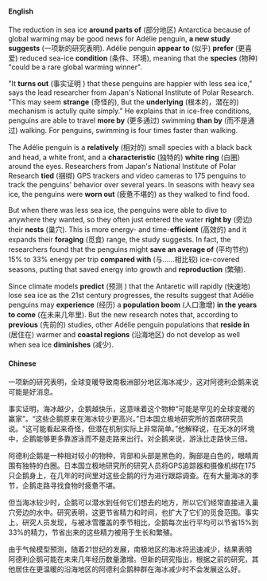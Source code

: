 <!-- tabs:start -->

#### **English**

The reduction in sea ice **around parts of** (部分地区) Antarctica because of global warming may be good news for Adélie penguin, **a new study suggests** (一项新的研究表明). Adélie penguin **appear to** (似乎) **prefer** (更喜爱) reduced sea-ice **condition** (条件、环境), meaning that the **species** (物种) "could be a rare global warming winner".

"It **turns out** (事实证明 ) that these penguins are happier with less sea ice," says the lead researcher from Japan's National Institute of Polar Research. "This may seem **strange** (奇怪的), But the **underlying** (根本的，潜在的) mechanism is actully quite simply." He explains that in ice-free conditions, penguins are able to travel **more by** (更多通过) swimming **than by** (而不是通过) walking. For penguins, swimming is four times faster than walking.

The Adélie penguin is a **relatively** (相对的) small species with a black back and head, a white front, and a **characteristic** (独特的) **white ring**  (白圈) around the eyes. Researchers from Japan's National Institute of Polar Research **tied** (捆绑) GPS trackers and video cameras to 175 penguins to track the penguins' behavior over several years. In seasons with heavy sea ice, the penguins were **worn out** (疲惫不堪的) as they walked to find food.

But when there was less sea ice, the penguins were able to dive to anywhere they wanted, so they often just entered the water **right by** (旁边) their **nests** (巢穴). This is more energy- and time-**efficient** (高效的) and it expands their **foraging** (觅食) range, the study suggests. In fact, the researchers found that the penguins might **save an average of** (平均节约) 15% to 33% energy per trip **compared with** (与……相比较) ice-covered seasons, putting that saved energy into growth and **reproduction** (繁殖).

Since climate models **predict** (预测 ) that the Antaretic will rapidly (快速地) lose sea ice as the 21st century progresses, the results suggest that Adélie penguins may **experience** (经历) a **population boom** (人口激增) **in the years to come** (在未来几年里). But the new research notes that, according to **previous** (先前的) studies, other Adélie penguin populations that **reside in** (居住在) warmer and **coastal regions** (沿海地区) do not develop as well when sea ice **diminishes** (减少).

#### **Chinese**

一项新的研究表明，全球变暖导致南极洲部分地区海冰减少，这对阿德利企鹅来说可能是好消息。

事实证明，海冰越少，企鹅越快乐，这意味着这个物种“可能是罕见的全球变暖的赢家”。“这些企鹅原来在海冰较少更高兴。”日本国立极地研究所的首席研究员说。"这可能看起来奇怪，但潜在机制实际上非常简单。”他解释说，在无冰的环境中，企鹅能够更多靠游泳而不是走路来出行。对企鹅来说，游泳比走路快三倍。

 阿德利企鹅是一种相对较小的物种，背部和头部是黑色的，胸部是白色的，眼睛周围有独特的白圈。日本国立极地研究所的研究人员将GPS追踪器和摄像机绑在175只企鹅身上，在几年的时间里对这些企鹅的行为进行跟踪调查。在有大量海冰的季节，企鹅走路寻找食物时疲惫不堪。

但当海冰较少时，企鹅可以潜水到任何它们想去的地方，所以它们经常直接进入巢穴旁边的水中。研究表明，这更节省精力和时间，也扩大了它们的觅食范围。事实上，研究人员发现，与被冰雪覆盖的季节相比，企鹅每次出行平均可以节省15%到33%的精力，节省出来的这些精力被用于生长和繁殖。

由于气候模型预测，随着21世纪的发展，南极地区的海冰将迅速减少，结果表明阿德利企鹅可能在未来几年经历数量激增。但新的研究指出，根据之前的研究，其他居住在更温暖的沿海地区的阿德利企鹅种群在海冰减少时不会发展这么好。

<!-- tabs:end -->